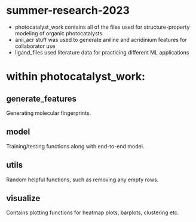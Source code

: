 # summer-research-2023

* photocatalyst_work contains all of the files used
  for structure-property modeling of organic photocatalysts
* anil_acr stuff was used to generate aniline and acridinium features for collaborator use
* ligand_files used literature data for practicing different ML applications

# within photocatalyst_work:

## generate_features
Generating molecular fingerprints.

## model
Training/testing functions along with end-to-end model. 

## utils 
Random helpful functions, such as removing any empty rows. 

## visualize
Contains plotting functions for heatmap plots, barplots, clustering etc. 